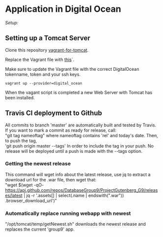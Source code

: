 # Application in Digital Ocean
_Setup:_

## Setting up a Tomcat Server

Clone this repository [vagrant-for-tomcat](https://github.com/kploesser/vagrant-for-tomcat).

Replace the Vagrant file with [this](https://github.com/DatabaseGroup9/Documentation/blob/master/ApplicationServer/Vagrantfile)`.

Make sure to update the Vagrant file with the correct DigitalOcean tokenname, token and your ssh keys.

```vagrant up --provider=digital_ocean```

When the vagant script is completed a new Web Server with Tomcat has been installed.

## Travis CI deployment to Github
All commits to branch 'master' are automatically built and tested by Travis. If you want to mark a commit as ready for release, call:  
"git tag nameoftag"
where nameoftag contains 'rel' and today's date. Then, to push the tag,  
'git push origin master --tags' 
In order to include the tag in your push. No release will be deployed until a push is made with the --tags option.

### Getting the newest release
This command will wget info about the latest release, use jq to extract a download url for the .war file, then wget that:  
"wget $(wget -qO- https://api.github.com/repos/DatabaseGroup9/ProjectGutenberg_G9/releases/latest | jq -r '.assets[] | select(.name | endswith(".war")) .browser_download_url')"

### Automatically replace running webapp with newest
"/opt/tomcat/temp/getNewest.sh" downloads the newest release and replaces the current 'group9' app.
